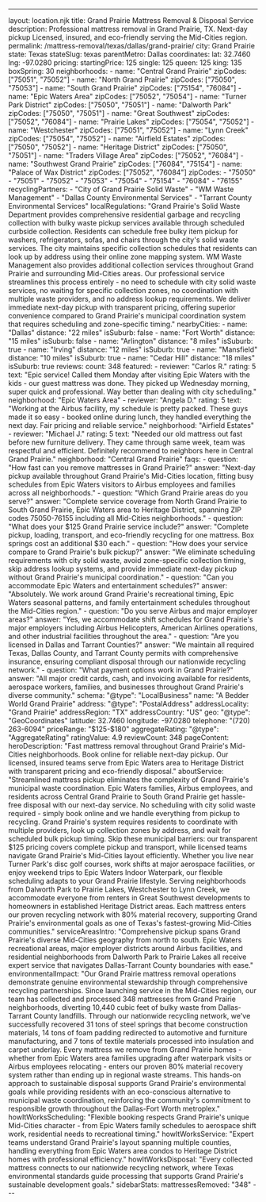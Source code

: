 ---
layout: location.njk
title: Grand Prairie Mattress Removal & Disposal Service
description: Professional mattress removal in Grand Prairie, TX. Next-day pickup Licensed, insured, and eco-friendly serving the Mid-Cities region.
permalink: /mattress-removal/texas/dallas/grand-prairie/
city: Grand Prairie state: Texas stateSlug: texas parentMetro: Dallas coordinates: lat: 32.7460 lng: -97.0280 pricing: startingPrice: 125 single: 125 queen: 125 king: 135 boxSpring: 30 neighborhoods: - name: "Central Grand Prairie" zipCodes: ["75051", "75052"] - name: "North Grand Prairie" zipCodes: ["75050", "75053"] - name: "South Grand Prairie" zipCodes: ["75154", "76084"] - name: "Epic Waters Area" zipCodes: ["75052", "75054"] - name: "Turner Park District" zipCodes: ["75050", "75051"] - name: "Dalworth Park" zipCodes: ["75050", "75051"] - name: "Great Southwest" zipCodes: ["75052", "76084"] - name: "Prairie Lakes" zipCodes: ["75054", "75052"] - name: "Westchester" zipCodes: ["75051", "75052"] - name: "Lynn Creek" zipCodes: ["75054", "75052"] - name: "Airfield Estates" zipCodes: ["75050", "75052"] - name: "Heritage District" zipCodes: ["75050", "75051"] - name: "Traders Village Area" zipCodes: ["75052", "76084"] - name: "Southwest Grand Prairie" zipCodes: ["76084", "75154"] - name: "Palace of Wax District" zipCodes: ["75052", "76084"] zipCodes: - "75050" - "75051" - "75052" - "75053" - "75054" - "75154" - "76084" - "76155" recyclingPartners: - "City of Grand Prairie Solid Waste" - "WM Waste Management" - "Dallas County Environmental Services" - "Tarrant County Environmental Services" localRegulations: "Grand Prairie's Solid Waste Department provides comprehensive residential garbage and recycling collection with bulky waste pickup services available through scheduled curbside collection. Residents can schedule free bulky item pickup for washers, refrigerators, sofas, and chairs through the city's solid waste services. The city maintains specific collection schedules that residents can look up by address using their online zone mapping system. WM Waste Management also provides additional collection services throughout Grand Prairie and surrounding Mid-Cities areas. Our professional service streamlines this process entirely - no need to schedule with city solid waste services, no waiting for specific collection zones, no coordination with multiple waste providers, and no address lookup requirements. We deliver immediate next-day pickup with transparent pricing, offering superior convenience compared to Grand Prairie's municipal coordination system that requires scheduling and zone-specific timing." nearbyCities: - name: "Dallas" distance: "22 miles" isSuburb: false - name: "Fort Worth" distance: "15 miles" isSuburb: false - name: "Arlington" distance: "8 miles" isSuburb: true - name: "Irving" distance: "12 miles" isSuburb: true - name: "Mansfield" distance: "10 miles" isSuburb: true - name: "Cedar Hill" distance: "18 miles" isSuburb: true reviews: count: 348 featured: - reviewer: "Carlos R." rating: 5 text: "Epic service! Called them Monday after visiting Epic Waters with the kids - our guest mattress was done. They picked up Wednesday morning, super quick and professional. Way better than dealing with city scheduling." neighborhood: "Epic Waters Area" - reviewer: "Angela D." rating: 5 text: "Working at the Airbus facility, my schedule is pretty packed. These guys made it so easy - booked online during lunch, they handled everything the next day. Fair pricing and reliable service." neighborhood: "Airfield Estates" - reviewer: "Michael J." rating: 5 text: "Needed our old mattress out fast before new furniture delivery. They came through same week, team was respectful and efficient. Definitely recommend to neighbors here in Central Grand Prairie." neighborhood: "Central Grand Prairie" faqs: - question: "How fast can you remove mattresses in Grand Prairie?" answer: "Next-day pickup available throughout Grand Prairie's Mid-Cities location, fitting busy schedules from Epic Waters visitors to Airbus employees and families across all neighborhoods." - question: "Which Grand Prairie areas do you serve?" answer: "Complete service coverage from North Grand Prairie to South Grand Prairie, Epic Waters area to Heritage District, spanning ZIP codes 75050-76155 including all Mid-Cities neighborhoods." - question: "What does your $125 Grand Prairie service include?" answer: "Complete pickup, loading, transport, and eco-friendly recycling for one mattress. Box springs cost an additional $30 each." - question: "How does your service compare to Grand Prairie's bulk pickup?" answer: "We eliminate scheduling requirements with city solid waste, avoid zone-specific collection timing, skip address lookup systems, and provide immediate next-day pickup without Grand Prairie's municipal coordination." - question: "Can you accommodate Epic Waters and entertainment schedules?" answer: "Absolutely. We work around Grand Prairie's recreational timing, Epic Waters seasonal patterns, and family entertainment schedules throughout the Mid-Cities region." - question: "Do you serve Airbus and major employer areas?" answer: "Yes, we accommodate shift schedules for Grand Prairie's major employers including Airbus Helicopters, American Airlines operations, and other industrial facilities throughout the area." - question: "Are you licensed in Dallas and Tarrant Counties?" answer: "We maintain all required Texas, Dallas County, and Tarrant County permits with comprehensive insurance, ensuring compliant disposal through our nationwide recycling network." - question: "What payment options work in Grand Prairie?" answer: "All major credit cards, cash, and invoicing available for residents, aerospace workers, families, and businesses throughout Grand Prairie's diverse community." schema: "@type": "LocalBusiness" name: "A Bedder World Grand Prairie" address: "@type": "PostalAddress" addressLocality: "Grand Prairie" addressRegion: "TX" addressCountry: "US" geo: "@type": "GeoCoordinates" latitude: 32.7460 longitude: -97.0280 telephone: "(720) 263-6094" priceRange: "$125-$180" aggregateRating: "@type": "AggregateRating" ratingValue: 4.9 reviewCount: 348 pageContent: heroDescription: "Fast mattress removal throughout Grand Prairie's Mid-Cities neighborhoods. Book online for reliable next-day pickup. Our licensed, insured teams serve from Epic Waters area to Heritage District with transparent pricing and eco-friendly disposal." aboutService: "Streamlined mattress pickup eliminates the complexity of Grand Prairie's municipal waste coordination. Epic Waters families, Airbus employees, and residents across Central Grand Prairie to South Grand Prairie get hassle-free disposal with our next-day service. No scheduling with city solid waste required - simply book online and we handle everything from pickup to recycling. Grand Prairie's system requires residents to coordinate with multiple providers, look up collection zones by address, and wait for scheduled bulk pickup timing. Skip these municipal barriers: our transparent $125 pricing covers complete pickup and transport, while licensed teams navigate Grand Prairie's Mid-Cities layout efficiently. Whether you live near Turner Park's disc golf courses, work shifts at major aerospace facilities, or enjoy weekend trips to Epic Waters Indoor Waterpark, our flexible scheduling adapts to your Grand Prairie lifestyle. Serving neighborhoods from Dalworth Park to Prairie Lakes, Westchester to Lynn Creek, we accommodate everyone from renters in Great Southwest developments to homeowners in established Heritage District areas. Each mattress enters our proven recycling network with 80% material recovery, supporting Grand Prairie's environmental goals as one of Texas's fastest-growing Mid-Cities communities." serviceAreasIntro: "Comprehensive pickup spans Grand Prairie's diverse Mid-Cities geography from north to south. Epic Waters recreational areas, major employer districts around Airbus facilities, and residential neighborhoods from Dalworth Park to Prairie Lakes all receive expert service that navigates Dallas-Tarrant County boundaries with ease." environmentalImpact: "Our Grand Prairie mattress removal operations demonstrate genuine environmental stewardship through comprehensive recycling partnerships. Since launching service in the Mid-Cities region, our team has collected and processed 348 mattresses from Grand Prairie neighborhoods, diverting 10,440 cubic feet of bulky waste from Dallas-Tarrant County landfills. Through our nationwide recycling network, we've successfully recovered 31 tons of steel springs that become construction materials, 14 tons of foam padding redirected to automotive and furniture manufacturing, and 7 tons of textile materials processed into insulation and carpet underlay. Every mattress we remove from Grand Prairie homes - whether from Epic Waters area families upgrading after waterpark visits or Airbus employees relocating - enters our proven 80% material recovery system rather than ending up in regional waste streams. This hands-on approach to sustainable disposal supports Grand Prairie's environmental goals while providing residents with an eco-conscious alternative to municipal waste coordination, reinforcing the community's commitment to responsible growth throughout the Dallas-Fort Worth metroplex." howItWorksScheduling: "Flexible booking respects Grand Prairie's unique Mid-Cities character - from Epic Waters family schedules to aerospace shift work, residential needs to recreational timing." howItWorksService: "Expert teams understand Grand Prairie's layout spanning multiple counties, handling everything from Epic Waters area condos to Heritage District homes with professional efficiency." howItWorksDisposal: "Every collected mattress connects to our nationwide recycling network, where Texas environmental standards guide processing that supports Grand Prairie's sustainable development goals." sidebarStats: mattressesRemoved: "348" ---
